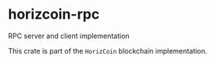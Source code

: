 # horizcoin-rpc

RPC server and client implementation

This crate is part of the `HorizCoin` blockchain implementation.
